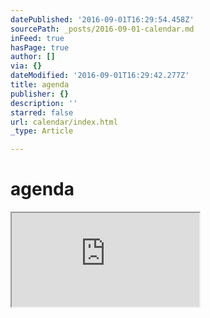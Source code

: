```yaml
---
datePublished: '2016-09-01T16:29:54.458Z'
sourcePath: _posts/2016-09-01-calendar.md
inFeed: true
hasPage: true
author: []
via: {}
dateModified: '2016-09-01T16:29:42.277Z'
title: agenda
publisher: {}
description: ''
starred: false
url: calendar/index.html
_type: Article

---
```

# agenda

<iframe src="https://the-grid.github.io/ed-userhtml/?g=eJxtkMFOwzAMhl-lilRutGnJqjGWoSEGN068QJN6aVhSV06qCp6ekk474dP_xfavP97bM7UeskBasj7GMezKUrcOhq6lwiAaB4VGf3srwSvonkOP86eNDiS_a_34lLhV4YoeO5DH99PH6zFxD9b0UTZ8bc-XEGWdpDIaHZLM64fHVKvdEmcbBy1UFRqjaXP5qoSbwuashAq54IZwGot_gqb1m6WoKy7WCDr-yNNEOEJev70AOTuwLMTv5QtMIXVA97PtYr_jLEtCsi1f9DU6q5o_StdaxyVbOGhCt1gZyQZkh3253vPwCx6ddH0" style=""></iframe>